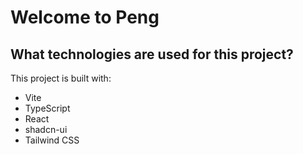 # Welcome to Peng

## What technologies are used for this project?

This project is built with:

- Vite
- TypeScript
- React
- shadcn-ui
- Tailwind CSS